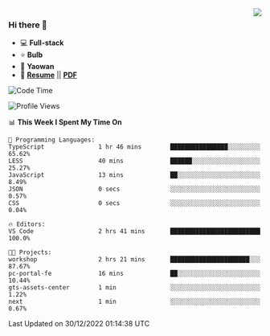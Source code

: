 <img align="right" src="https://github-readme-stats.vercel.app/api?username=LolipopJ&show_icons=true&count_private=true&hide_title=true&include_all_commits=true&theme=vue">

### Hi there 👋

- :computer: **Full-stack**
- :star: **Bulb**
- :pill: **Yaowan**
- :milky_way: [**Resume**](https://lolipopj.github.io/resume/) || [**PDF**](https://cdn.jsdelivr.net/gh/lolipopj/resume/export/resume-en.pdf)

<!--START_SECTION:waka-->
![Code Time](http://img.shields.io/badge/Code%20Time-809%20hrs%2058%20mins-blue)

![Profile Views](http://img.shields.io/badge/Profile%20Views-3-blue)

📊 **This Week I Spent My Time On** 

```text
💬 Programming Languages: 
TypeScript               1 hr 46 mins        ████████████████░░░░░░░░░   65.62% 
LESS                     40 mins             ██████░░░░░░░░░░░░░░░░░░░   25.27% 
JavaScript               13 mins             ██░░░░░░░░░░░░░░░░░░░░░░░   8.49% 
JSON                     0 secs              ░░░░░░░░░░░░░░░░░░░░░░░░░   0.57% 
CSS                      0 secs              ░░░░░░░░░░░░░░░░░░░░░░░░░   0.04%

🔥 Editors: 
VS Code                  2 hrs 41 mins       █████████████████████████   100.0%

🐱‍💻 Projects: 
workshop                 2 hrs 21 mins       ██████████████████████░░░   87.67% 
pc-portal-fe             16 mins             ██░░░░░░░░░░░░░░░░░░░░░░░   10.44% 
gts-assets-center        1 min               ░░░░░░░░░░░░░░░░░░░░░░░░░   1.22% 
next                     1 min               ░░░░░░░░░░░░░░░░░░░░░░░░░   0.67%

```


 Last Updated on 30/12/2022 01:14:38 UTC
<!--END_SECTION:waka-->
